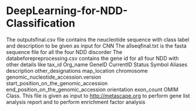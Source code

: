 # DeepLearning-for-NDD-Classification
The outputsfinal.csv file contains the neucleotide sequence with class label and description to be given as input for CNN
The allseqfinal.txt is the fasta sequence file for all the four NDD discorder
The databeforepreprocessing.csv contains the gene id for all four NDD with other details like tax_id	Org_name	GeneID	CurrentID	Status	Symbol	Aliases	description	other_designations	map_location	chromosome	genomic_nucleotide_accession.version	start_position_on_the_genomic_accession	end_position_on_the_genomic_accession	orientation	exon_count	OMIM	Class. This file is given as input to http://metascape.org to perform gene list analysis report and to perform enrichment factor analysis
 
